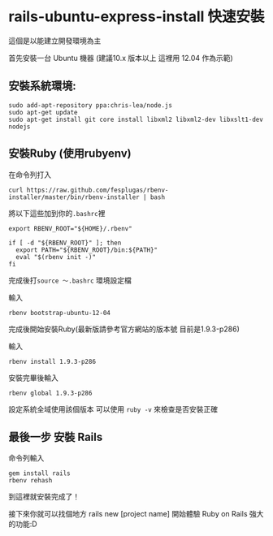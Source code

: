 rails-ubuntu-express-install 快速安裝
=============================

這個是以能建立開發環境為主

首先安裝一台 Ubuntu 機器 (建議10.x 版本以上 這裡用 12.04 作為示範)

安裝系統環境:
-------------

	sudo add-apt-repository ppa:chris-lea/node.js
	sudo apt-get update 
	sudo apt-get install git core install libxml2 libxml2-dev libxslt1-dev nodejs


安裝Ruby (使用rubyenv)
----------------------

在命令列打入

	curl https://raw.github.com/fesplugas/rbenv-installer/master/bin/rbenv-installer | bash	

將以下這些加到你的`.bashrc`裡 

	export RBENV_ROOT="${HOME}/.rbenv"

	if [ -d "${RBENV_ROOT}" ]; then
	  export PATH="${RBENV_ROOT}/bin:${PATH}"
	  eval "$(rbenv init -)"
	fi

完成後打`source ～.bashrc` 環境設定檔

輸入

	rbenv bootstrap-ubuntu-12-04

完成後開始安裝Ruby(最新版請參考官方網站的版本號 目前是1.9.3-p286)

輸入

	rbenv install 1.9.3-p286

安裝完畢後輸入

	rbenv global 1.9.3-p286

設定系統全域使用該個版本 可以使用 `ruby -v` 來檢查是否安裝正確

最後一步 安裝 Rails
-------------------

命令列輸入

	gem install rails 
	rbenv rehash

到這裡就安裝完成了！

接下來你就可以找個地方 rails new [project name] 開始體驗 Ruby on Rails 強大的功能:D
